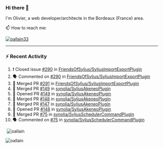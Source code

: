 ### Hi there 👋

I'm Olivier, a web developer/architecte in the Bordeaux (France) area.

📫 How to reach me:

<p> <a href="https://twitter.com/oallain33" target="blank"><img src="https://img.shields.io/twitter/follow/oallain33?logo=twitter&style=for-the-badge" alt="oallain33" /></a> </p>

---

### :zap: Recent Activity

<!--START_SECTION:activity-->
1. ❗️ Closed issue [#290](https://github.com/FriendsOfSylius/SyliusImportExportPlugin/issues/290) in [FriendsOfSylius/SyliusImportExportPlugin](https://github.com/FriendsOfSylius/SyliusImportExportPlugin)
2. 🗣 Commented on [#290](https://github.com/FriendsOfSylius/SyliusImportExportPlugin/issues/290) in [FriendsOfSylius/SyliusImportExportPlugin](https://github.com/FriendsOfSylius/SyliusImportExportPlugin)
3. 🎉 Merged PR [#291](https://github.com/FriendsOfSylius/SyliusImportExportPlugin/pull/291) in [FriendsOfSylius/SyliusImportExportPlugin](https://github.com/FriendsOfSylius/SyliusImportExportPlugin)
4. 🎉 Merged PR [#149](https://github.com/synolia/SyliusAkeneoPlugin/pull/149) in [synolia/SyliusAkeneoPlugin](https://github.com/synolia/SyliusAkeneoPlugin)
5. 💪 Opened PR [#149](https://github.com/synolia/SyliusAkeneoPlugin/pull/149) in [synolia/SyliusAkeneoPlugin](https://github.com/synolia/SyliusAkeneoPlugin)
6. 🎉 Merged PR [#148](https://github.com/synolia/SyliusAkeneoPlugin/pull/148) in [synolia/SyliusAkeneoPlugin](https://github.com/synolia/SyliusAkeneoPlugin)
7. 🎉 Merged PR [#147](https://github.com/synolia/SyliusAkeneoPlugin/pull/147) in [synolia/SyliusAkeneoPlugin](https://github.com/synolia/SyliusAkeneoPlugin)
8. 💪 Opened PR [#148](https://github.com/synolia/SyliusAkeneoPlugin/pull/148) in [synolia/SyliusAkeneoPlugin](https://github.com/synolia/SyliusAkeneoPlugin)
9. 🎉 Merged PR [#75](https://github.com/synolia/SyliusSchedulerCommandPlugin/pull/75) in [synolia/SyliusSchedulerCommandPlugin](https://github.com/synolia/SyliusSchedulerCommandPlugin)
10. 🗣 Commented on [#75](https://github.com/synolia/SyliusSchedulerCommandPlugin/issues/75) in [synolia/SyliusSchedulerCommandPlugin](https://github.com/synolia/SyliusSchedulerCommandPlugin)
<!--END_SECTION:activity-->

<p>&nbsp;<img align="center" src="https://github-readme-stats.vercel.app/api?username=oallain&show_icons=true&locale=en" alt="oallain" /></p>

<p><img align="center" src="https://github-readme-streak-stats.herokuapp.com/?user=oallain&" alt="oallain" /></p>

